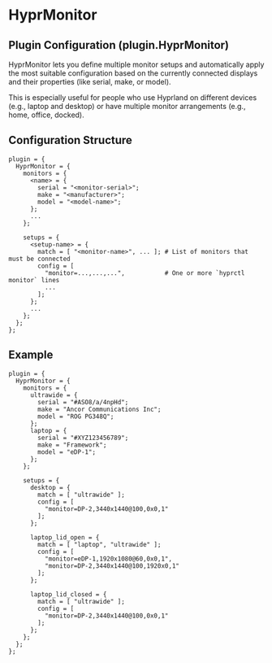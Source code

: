 # HyprMonitor

## Plugin Configuration (plugin.HyprMonitor)

HyprMonitor lets you define multiple monitor setups and automatically apply the most suitable configuration based on the currently connected displays and their properties (like serial, make, or model).

This is especially useful for people who use Hyprland on different devices (e.g., laptop and desktop) or have multiple monitor arrangements (e.g., home, office, docked).

## Configuration Structure
```
plugin = {
  HyprMonitor = {
    monitors = {
      <name> = {
        serial = "<monitor-serial>";
        make = "<manufacturer>";
        model = "<model-name>";
      };
      ...
    };

    setups = {
      <setup-name> = {
        match = [ "<monitor-name>", ... ]; # List of monitors that must be connected
        config = [
          "monitor=...,...,...",           # One or more `hyprctl monitor` lines
          ...
        ];
      };
      ...
    };
  };
};
```

## Example
```
plugin = {
  HyprMonitor = {
    monitors = {
      ultrawide = {
        serial = "#ASO8/a/4npHd";
        make = "Ancor Communications Inc";
        model = "ROG PG348Q";
      };
      laptop = {
        serial = "#XYZ123456789";
        make = "Framework";
        model = "eDP-1";
      };
    };

    setups = {
      desktop = {
        match = [ "ultrawide" ];
        config = [
          "monitor=DP-2,3440x1440@100,0x0,1"
        ];
      };

      laptop_lid_open = {
        match = [ "laptop", "ultrawide" ];
        config = [
          "monitor=eDP-1,1920x1080@60,0x0,1",
          "monitor=DP-2,3440x1440@100,1920x0,1"
        ];
      };

      laptop_lid_closed = {
        match = [ "ultrawide" ];
        config = [
          "monitor=DP-2,3440x1440@100,0x0,1"
        ];
      };
    };
  };
};
```
